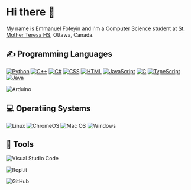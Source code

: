 <h1>Hi there 👋</h1>
<p>My name is Emmanuel Fofeyin and I'm a Computer Science student at <a href="http://mths.ca">St. Mother Teresa HS</a>, Ottawa, Canada.</p>

<h2>✍ Programming Languages</h2>
<a href="https://github.com/search?q=user%3AEmmanuel-Fofeyin+language%3Apython"><img alt="Python" src="https://img.shields.io/badge/Python-14354C.svg?logo=python&logoColor=white"></a>
<a href="https://github.com/search?q=user%3AEmmanuel-Fofeyin+language%3Acpp"><img alt="C++" src="https://custom-icon-badges.herokuapp.com/badge/C++-9C033A.svg?logo=cpp2&logoColor=white"></a>
 <a href="https://github.com/search?q=user%3AEmmanuel-Fofeyin+language%3Acsharp"><img alt="C#" src="https://custom-icon-badges.herokuapp.com/badge/C%23-68217A.svg?logo=cs2&logoColor=white"></a>
  <a href="https://github.com/search?q=user%3AEmmanuel-Fofeyin+language%3Acss"><img alt="CSS" src="https://img.shields.io/badge/CSS-1572B6.svg?logo=css3&logoColor=white"></a>
  <a href="https://github.com/search?q=user%3AEmmanuel-Fofeyin+language%3Ahtml"><img alt="HTML" src="https://img.shields.io/badge/HTML-E34F26.svg?logo=html5&logoColor=white"></a>
  <a href="https://github.com/search?q=user%3AEmmanuel-Fofeyin+language%3Ajavascript"><img alt="JavaScript" src="https://img.shields.io/badge/JavaScript-F7DF1E.svg?logo=javascript&logoColor=black"></a>
<a href="https://github.com/search?q=user%3AEmmanuel-Fofeyin+language%3Ac"><img alt="C" src="https://custom-icon-badges.herokuapp.com/badge/C-9C033A.svg?logo=cpp2&logoColor=white"></a>
<a href="https://github.com/search?q=user%3AEmmanuel-Fofeyin+language%3Atypescript"><img alt="TypeScript" src="https://img.shields.io/badge/TypeScript-ffffff.svg?logo=typescript&logoColor=blue"></a>
 <a href="https://github.com/search?q=user%3AEmmanuel-Fofeyin+language%3Ajava"><img alt="Java" src="https://img.shields.io/badge/Java-808080.svg?logo=java&logoColor=red"></a>
 
![Arduino](https://img.shields.io/badge/-Arduino-00979D?style=for-the-badge&logo=Arduino&logoColor=white)

  
  <h2>💻 Operatiing Systems</h2>
<p>
  <img src="https://img.shields.io/badge/Linux-FCC624?logo=linux&logoColor=white" alt="Linux">
  <img src="https://img.shields.io/badge/chrome%20os-3d89fc?logo=google%20chrome&logoColor=white" alt="ChromeOS">
  <img src="https://img.shields.io/badge/mac%20os-000000?logo=macos&logoColor=white" alt="Mac OS">
  <img src="https://img.shields.io/badge/Windows-0078D6?logo=windows&logoColor=white" alt="Windows">

 ## 🔧 Tools
 
   ![Visual Studio Code](https://img.shields.io/badge/Visual%20Studio%20Code-0078d7.svg?style=for-the-badge&logo=visual-studio-code&logoColor=white)
 
  ![Repl.it](https://img.shields.io/badge/Repl.it-%230D101E.svg?style=for-the-badge&logo=replit&logoColor=white)
 
  ![GitHub](https://img.shields.io/badge/github-%23121011.svg?style=for-the-badge&logo=github&logoColor=white)
 
